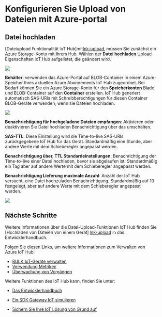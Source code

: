 <properties
     pageTitle="Verwenden das Azure-Portal Dateiupload konfigurieren | Microsoft Azure"
     description="Überblick Dateiupload mit Azure-Portal konfigurieren"
     services="iot-hub"
     documentationCenter=""
     authors="dominicbetts"
     manager="timlt"
     editor=""/>

<tags
     ms.service="iot-hub"
     ms.devlang="na"
     ms.topic="article"
     ms.tgt_pltfrm="na"
     ms.workload="na"
     ms.date="09/30/2016"
     ms.author="dobett"/>

# <a name="configure-file-uploads-using-the-azure-portal"></a>Konfigurieren Sie Upload von Dateien mit Azure-portal

## <a name="file-upload"></a>Datei hochladen

[Dateiupload Funktionalität IoT Hub]mit[lnk-upload], müssen Sie zunächst ein Azure Storage-Konto mit Ihrem Hub. Wählen der **Datei hochladen** Upload Eigenschaften IoT Hub aufgelistet, die geändert wird.

![][13]

**Behälter**: verwenden das Azure-Portal auf BLOB-Container in einem Azure-Speicher Ihres aktuellen Azure Abonnements IoT Hub zugeordnet. Bei Bedarf können Sie ein Azure Storage-Konto für den **Speicherkonten** Blade und BLOB-Container auf den **Container** erstellen. IoT Hub generiert automatisch SAS-URIs mit Schreibberechtigungen für diesen Container BLOB-Geräte verwenden, wenn sie Dateien hochladen.

![][14]

**Benachrichtigung für hochgeladene Dateien empfangen**: Aktivieren oder deaktivieren Sie Datei hochladen Benachrichtigung über das umschalten.

**SAS-TTL**: Diese Einstellung wird die Time-to-live SAS-URIs zurückgegebene IoT Hub für das Gerät. Standardmäßig eine Stunde, aber andere Werte mit dem Schieberegler angepasst werden.

**Benachrichtigung über, TTL Standardeinstellungen**: Benachrichtigung der Time-to-live einer Datei hochladen, bevor sie abgelaufen ist. Standardmäßig ein Tag aber auf andere Werte mit dem Schieberegler angepasst werden.

**Benachrichtigung Lieferung maximale Anzahl**: Anzahl der IoT Hub versucht, eine Datei hochzuladen Benachrichtigung. Standardmäßig auf 10 festgelegt, aber auf andere Werte mit dem Schieberegler angepasst werden.

![][15]

## <a name="next-steps"></a>Nächste Schritte

Weitere Informationen über die Datei-Upload-Funktionen IoT Hub finden Sie [Hochladen von Dateien von einem Gerät] [ lnk-upload] in das Entwicklerhandbuch.

Folgen Sie diesen Links, um weitere Informationen zum Verwalten von Azure IoT Hub:

- [BULK IoT-Geräte verwalten][lnk-bulk]
- [Verwendung Metriken][lnk-metrics]
- [Überwachung von Vorgängen][lnk-monitor]

Weitere Funktionen des IoT Hub kann, finden Sie unter:

- [Das Entwicklerhandbuch][lnk-devguide]
- [Ein SDK Gateway IoT simulieren][lnk-gateway]
- [Sichern Sie Ihre IoT Lösung von Grund auf][lnk-securing]


  [13]: ./media/iot-hub-configure-file-upload/file-upload-settings.png
  [14]: ./media/iot-hub-configure-file-upload/file-upload-container-selection.png
  [15]: ./media/iot-hub-configure-file-upload/file-upload-selected-container.png

[lnk-upload]: iot-hub-devguide-file-upload.md

[lnk-bulk]: iot-hub-bulk-identity-mgmt.md
[lnk-metrics]: iot-hub-metrics.md
[lnk-monitor]: iot-hub-operations-monitoring.md

[lnk-devguide]: iot-hub-devguide.md
[lnk-gateway]: iot-hub-linux-gateway-sdk-simulated-device.md
[lnk-securing]: iot-hub-security-ground-up.md